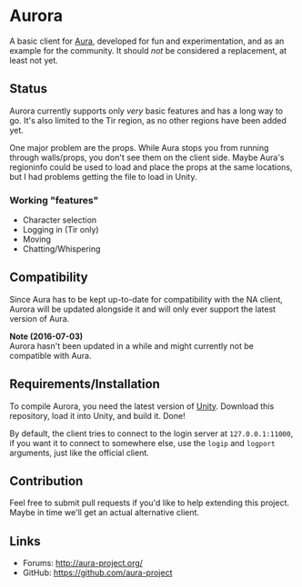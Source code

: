 Aurora
==============================

A basic client for [Aura](https://github.com/aura-project/aura),
developed for fun and experimentation, and as an example for the community.
It should *not* be considered a replacement, at least not yet.

Status
------------------------------
Aurora currently supports only *very* basic features and has a long way to go.
It's also limited to the Tir region, as no other regions have been added yet.

One major problem are the props. While Aura stops you from running through
walls/props, you don't see them on the client side. Maybe Aura's regioninfo
could be used to load and place the props at the same locations, but I had
problems getting the file to load in Unity.

### Working "features"
- Character selection
- Logging in (Tir only)
- Moving
- Chatting/Whispering

Compatibility
------------------------------
Since Aura has to be kept up-to-date for compatibility with the NA client,
Aurora will be updated alongside it and will only ever support the latest
version of Aura.

**Note (2016-07-03)**<br/>
Aurora hasn't been updated in a while and might currently
not be compatible with Aura.

Requirements/Installation
------------------------------
To compile Aurora, you need the latest version of [Unity](http://unity3d.com/).
Download this repository, load it into Unity, and build it. Done!

By default, the client tries to connect to the login server at
`127.0.0.1:11000`, if you want it to connect to somewhere else,
use the `logip` and `logport` arguments, just like the official client.

Contribution
------------------------------
Feel free to submit pull requests if you'd like to help extending
this project. Maybe in time we'll get an actual alternative client.

Links
------------------------------
* Forums: http://aura-project.org/
* GitHub: https://github.com/aura-project
